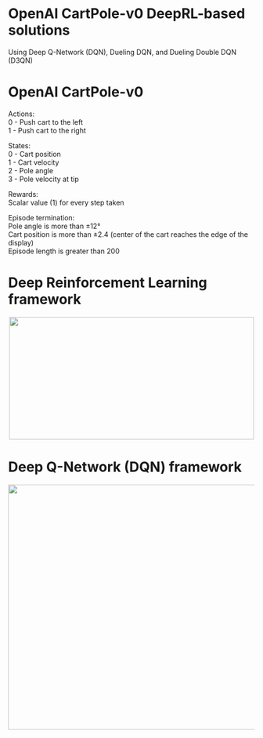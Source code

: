 # OpenAI CartPole-v0 DeepRL-based solutions
Using Deep Q-Network (DQN), Dueling DQN, and Dueling Double DQN (D3QN)


# OpenAI CartPole-v0
Actions:<br />
0 - Push cart to the left    
1 - Push cart to the right

States:<br />
0 - Cart position  
1 - Cart velocity  
2 - Pole angle  
3 - Pole velocity at tip

Rewards:<br />
Scalar value (1) for every step taken

Episode termination:<br />
Pole angle is more than ±12°  
Cart position is more than ±2.4 (center of the cart reaches the edge of the display)  
Episode length is greater than 200  
  
# Deep Reinforcement Learning framework
<p align="center">
  <img width="500" height="250" src="https://user-images.githubusercontent.com/79323290/109228274-817c6380-77b9-11eb-9e33-ddf9d8813521.png">
</p>

# Deep Q-Network (DQN) framework
<p align="center">
  <img width="700" height="500" src="https://user-images.githubusercontent.com/79323290/109228829-56deda80-77ba-11eb-8d3c-59e2669c5ebe.png">
</p>
